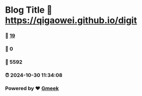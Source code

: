 # Blog Title :link: https://qigaowei.github.io/digit 
### :page_facing_up: [19](https://qigaowei.github.io/digit/tag.html) 
### :speech_balloon: 0 
### :hibiscus: 5592 
### :alarm_clock: 2024-10-30 11:34:08 
### Powered by :heart: [Gmeek](https://github.com/Meekdai/Gmeek)
